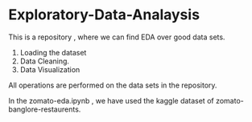 # Exploratory-Data-Analaysis
This is a repository , where we can find EDA over good data sets.
1. Loading the dataset
2. Data Cleaning.
3. Data Visualization

All operations are performed on the data sets in the repository.

In the zomato-eda.ipynb , we have used the kaggle dataset of zomato-banglore-restaurents.
